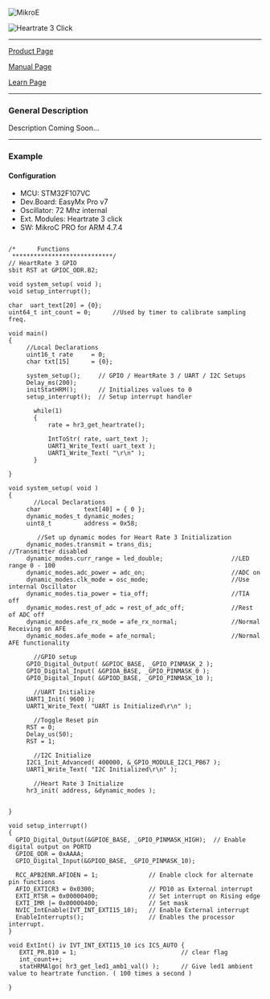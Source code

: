 ![MikroE](http://www.mikroe.com/img/designs/beta/logo_small.png)

![Heartrate 3 Click](http://cdn.mikroe.com/img/click/heartrate-3/heartrate-3.png)

---
[Product Page](http://www.mikroe.com/click/heart-rate-3/)

[Manual Page](http://docs.mikroe.com/Heart_rate_3_click)

[Learn Page](http://learn.mikroe.com/micro-controllers-have-a-heart-too/)

---

### General Description

Description Coming Soon...


---

### Example

#### Configuration
* MCU:             STM32F107VC
* Dev.Board:       EasyMx Pro v7
* Oscillator:      72 Mhz internal
* Ext. Modules:    Heartrate 3 click
* SW:              MikroC PRO for ARM 4.7.4

```

/*      Functions
 ****************************/
// HeartRate 3 GPIO
sbit RST at GPIOC_ODR.B2;

void system_setup( void );
void setup_interrupt();

char  uart_text[20] = {0};
uint64_t int_count = 0;      //Used by timer to calibrate sampling freq.

void main()
{    
     //Local Declarations
     uint16_t rate     = 0;
     char txt[15]      = {0};

     system_setup();     // GPIO / HeartRate 3 / UART / I2C Setups
     Delay_ms(200);
     initStatHRM();      // Initializes values to 0
     setup_interrupt();  // Setup interrupt handler

       while(1)
       {   
           rate = hr3_get_heartrate();
           
           IntToStr( rate, uart_text );
           UART1_Write_Text( uart_text );
           UART1_Write_Text( "\r\n" );
       }

}

void system_setup( void )
{
       //Local Declarations
     char            text[40] = { 0 };
     dynamic_modes_t dynamic_modes;
     uint8_t         address = 0x58;
    
        //Set up dynamic modes for Heart Rate 3 Initialization
     dynamic_modes.transmit = trans_dis;                      //Transmitter disabled
     dynamic_modes.curr_range = led_double;                   //LED range 0 - 100
     dynamic_modes.adc_power = adc_on;                        //ADC on
     dynamic_modes.clk_mode = osc_mode;                       //Use internal Oscillator
     dynamic_modes.tia_power = tia_off;                       //TIA off
     dynamic_modes.rest_of_adc = rest_of_adc_off;             //Rest of ADC off
     dynamic_modes.afe_rx_mode = afe_rx_normal;               //Normal Receiving on AFE
     dynamic_modes.afe_mode = afe_normal;                     //Normal AFE functionality

       //GPIO setup
     GPIO_Digital_Output( &GPIOC_BASE, _GPIO_PINMASK_2 );
     GPIO_Digital_Input( &GPIOA_BASE, _GPIO_PINMASK_0 );
     GPIO_Digital_Input( &GPIOD_BASE, _GPIO_PINMASK_10 );

       //UART Initialize
     UART1_Init( 9600 );
     UART1_Write_Text( "UART is Initialized\r\n" );

       //Toggle Reset pin
     RST = 0;
     Delay_us(50);
     RST = 1;

       //I2C Initialize
     I2C1_Init_Advanced( 400000, &_GPIO_MODULE_I2C1_PB67 );
     UART1_Write_Text( "I2C Initialized\r\n" );

       //Heart Rate 3 Initialize
     hr3_init( address, &dynamic_modes );


}

void setup_interrupt() 
{
  GPIO_Digital_Output(&GPIOE_BASE, _GPIO_PINMASK_HIGH);  // Enable digital output on PORTD
  GPIOE_ODR = 0xAAAA;
  GPIO_Digital_Input(&GPIOD_BASE, _GPIO_PINMASK_10);

  RCC_APB2ENR.AFIOEN = 1;              // Enable clock for alternate pin functions
  AFIO_EXTICR3 = 0x0300;               // PD10 as External interrupt
  EXTI_RTSR = 0x00000400;              // Set interrupt on Rising edge
  EXTI_IMR |= 0x00000400;              // Set mask
  NVIC_IntEnable(IVT_INT_EXTI15_10);   // Enable External interrupt
  EnableInterrupts();                  // Enables the processor interrupt.
}

void ExtInt() iv IVT_INT_EXTI15_10 ics ICS_AUTO {
   EXTI_PR.B10 = 1;                             // clear flag
   int_count++;
   statHRMAlgo( hr3_get_led1_amb1_val() );      // Give led1 ambient value to heartrate function. ( 100 times a second )

}
```


